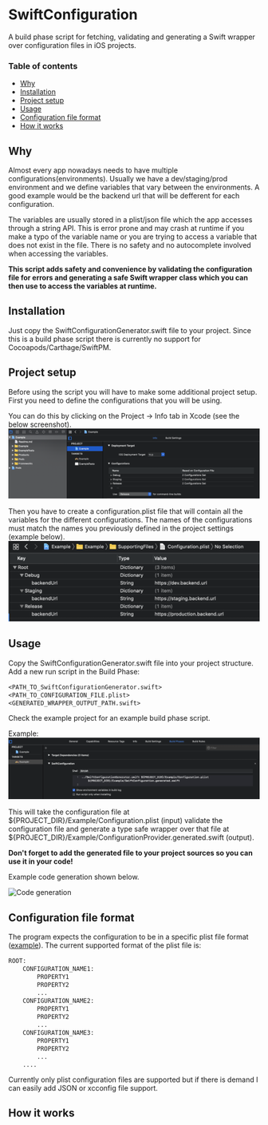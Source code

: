 # SwiftConfiguration

A build phase script for fetching, validating and generating a Swift wrapper over configuration files in iOS projects.

### Table of contents
- [Why](#why)
- [Installation](#installation)
- [Project setup](#project-setup)
- [Usage](#usage)
- [Configuration file format](#configuration-file-format)
- [How it works](#how-it-works)

## Why
Almost every app nowadays needs to have multiple configurations(environments). Usually we have a dev/staging/prod environment and we define variables that vary between the environments. A good example would be the backend url that will be defferent for each configuration.

The variables are usually stored in a plist/json file which the app accesses through a string API. This is error prone and may crash at runtime if you make a typo of the variable name or you are trying to access a variable that does not exist in the file. There is no safety and no autocomplete involved when accessing the variables.

**This script adds safety and convenience by validating the configuration file for errors and generating a safe Swift wrapper class which you can then use to access the variables at runtime.**

## Installation

Just copy the SwiftConfigurationGenerator.swift file to your project. 
Since this is a build phase script there is currently no support for Cocoapods/Carthage/SwiftPM.

## Project setup
Before using the script you will have to make some additional project setup. First you need to define the configurations that you will be using.

You can do this by clicking on the Project -> Info tab in Xcode (see the below screenshot).
![Project Configuration](./Screenshots/project-configuration.png?raw=true "Project Configuration")

Then you have to create a configuration.plist file that will contain all the variables for the different configurations. The names of the configurations must match the names you previously defined in the project settings (example below). 
![Configuration file](./Screenshots/configuration-file.png?raw=true "Configuration file")

## Usage

Copy the SwiftConfigurationGenerator.swift file into your project structure.
Add a new run script in the Build Phase:
```
<PATH_TO_SwiftConfigurationGenerator.swift>  <PATH_TO_CONFIGURATION_FILE.plist> <GENERATED_WRAPPER_OUTPUT_PATH.swift>
```

Check the example project for an example build phase script.

Example:
![Build phase setup](./Screenshots/build-phase.png?raw=true "Build phase setup")

This will take the configuration file at ${PROJECT_DIR}/Example/Configuration.plist (input) validate the configuration file and generate a type safe wrapper over that file at ${PROJECT_DIR}/Example/ConfigurationProvider.generated.swift (output). 

**Don't forget to add the generated file to your project sources so you can use it in your code!**

Example code generation shown below.

![Code generation](./Screenshots/code-generation.gif?raw=true "Code generation")

## Configuration file format

The program expects the configuration to be in a specific plist file format ([example](Example/Example/Configuration.plist)).
The current supported format of the plist file is:
```
ROOT:
    CONFIGURATION_NAME1:
        PROPERTY1
        PROPERTY2
        ...
    CONFIGURATION_NAME2:
        PROPERTY1
        PROPERTY2
        ...
    CONFIGURATION_NAME3:
        PROPERTY1
        PROPERTY2
        ...
    ....
```

Currently only plist configuration files are supported but if there is demand I can easily add JSON or xcconfig file support.

## How it works

